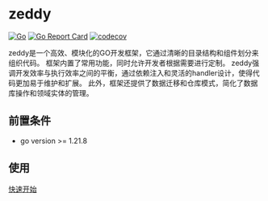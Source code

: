# zeddy

[![Go](https://github.com/zeddy-go/zeddy/actions/workflows/go.yml/badge.svg)](https://github.com/zeddy-go/zeddy/actions/workflows/go.yml)
[![Go Report Card](https://goreportcard.com/badge/github.com/zeddy-go/zeddy)](https://goreportcard.com/report/github.com/zeddy-go/zeddy)
[![codecov](https://codecov.io/gh/zeddy-go/zeddy/graph/badge.svg?token=3RXOZWLIWY)](https://codecov.io/gh/zeddy-go/zeddy)

zeddy是一个高效、模块化的GO开发框架，它通过清晰的目录结构和组件划分来组织代码。
框架内置了常用功能，同时允许开发者根据需要进行定制。
zeddy强调开发效率与执行效率之间的平衡，通过依赖注入和灵活的handler设计，使得代码更加易于维护和扩展。
此外，框架还提供了数据迁移和仓库模式，简化了数据库操作和领域实体的管理。
## 前置条件
* go version >= 1.21.8
## 使用
[快速开始](https://zeddy-go.github.io/docs/#/quickstart)